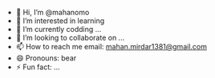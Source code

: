 - 👋 Hi, I’m @mahanomo
- 👀 I’m interested in learning
- 🌱 I’m currently codding ...
- 💞️ I’m looking to collaborate on ...
- 📫 How to reach me email: mahan.mirdar1381@gmail.com
- 😄 Pronouns: bear
- ⚡ Fun fact: ...

<!---
mahanomo/mahanomo is a ✨ special ✨ repository because its `README.md` (this file) appears on your GitHub profile.
You can click the Preview link to take a look at your changes.
--->

